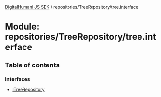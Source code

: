 [DigitalHumani JS SDK](../README.md) / repositories/TreeRepository/tree.interface

# Module: repositories/TreeRepository/tree.interface

## Table of contents

### Interfaces

- [ITreeRepository](../interfaces/repositories_TreeRepository_tree_interface.ITreeRepository.md)
